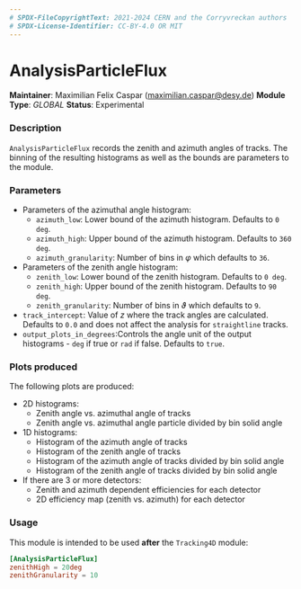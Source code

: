 ```yaml
---
# SPDX-FileCopyrightText: 2021-2024 CERN and the Corryvreckan authors
# SPDX-License-Identifier: CC-BY-4.0 OR MIT
---
```

# AnalysisParticleFlux
**Maintainer**: Maximilian Felix Caspar (<maximilian.caspar@desy.de>)
**Module Type**: *GLOBAL*
**Status**: Experimental

### Description
`AnalysisParticleFlux` records the zenith and azimuth angles of tracks. The binning of the resulting histograms as well as the bounds are parameters to the module.

### Parameters
* Parameters of the azimuthal angle histogram:
    * `azimuth_low`: Lower bound of the azimuth histogram. Defaults to `0 deg`.
    *  `azimuth_high`: Upper bound of the azimuth histogram. Defaults to `360 deg`.
    * `azimuth_granularity`: Number of bins in $`\varphi`$ which defaults to `36`.
* Parameters of the zenith angle histogram:
    * `zenith_low`: Lower bound of the zenith histogram. Defaults to `0 deg`.
    *  `zenith_high`: Upper bound of the zenith histogram. Defaults to `90 deg`.
    * `zenith_granularity`: Number of bins in $`\vartheta`$ which defaults to `9`.
* `track_intercept`: Value of $`z`$ where the track angles are calculated. Defaults to `0.0` and does not affect the analysis for `straightline` tracks.
* `output_plots_in_degrees`:Controls the angle unit of the output histograms - `deg` if true or `rad` if false. Defaults to `true`.

### Plots produced
The following plots are produced:

* 2D histograms:
    * Zenith angle vs. azimuthal angle of tracks
    * Zenith angle vs. azimuthal angle particle divided by bin solid angle
* 1D histograms:
    * Histogram of the azimuth angle of tracks
    * Histogram of the zenith angle of tracks
    * Histogram of the azimuth angle of tracks divided by bin solid angle
    * Histogram of the zenith angle of tracks divided by bin solid angle
* If there are 3 or more detectors:
    * Zenith and azimuth dependent efficiencies for each detector
    * 2D efficiency map (zenith vs. azimuth) for each detector

### Usage
This module is intended to be used **after** the `Tracking4D` module:
```toml
[AnalysisParticleFlux]
zenithHigh = 20deg
zenithGranularity = 10
```